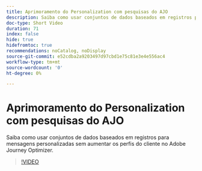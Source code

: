 ```yaml
---
title: Aprimoramento do Personalization com pesquisas do AJO
description: Saiba como usar conjuntos de dados baseados em registros para mensagens personalizadas sem aumentar os perfis do cliente no Adobe Journey Optimizer.
doc-type: Short Video
duration: 71
index: false
hide: true
hidefromtoc: true
recommendations: noCatalog, noDisplay
source-git-commit: e52cdba2a9203497d97cbd1e75c81e3e4e556ac4
workflow-type: tm+mt
source-wordcount: '0'
ht-degree: 0%

---
```



# Aprimoramento do Personalization com pesquisas do AJO

Saiba como usar conjuntos de dados baseados em registros para mensagens personalizadas sem aumentar os perfis do cliente no Adobe Journey Optimizer.

<!-- 62_S522_3442522_70_enhancing-personalization-with-ajo-lookups -->
>[!VIDEO](https://video.tv.adobe.com/v/3460336/?learn=on&enablevpops=true&captions=por_br)
